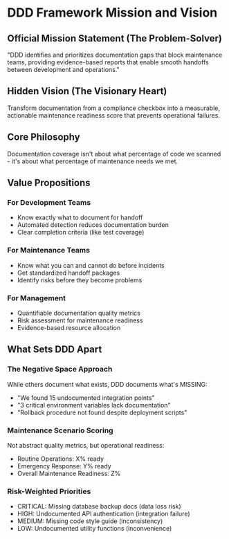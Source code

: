 # DDD Framework Mission and Vision

## Official Mission Statement (The Problem-Solver)
"DDD identifies and prioritizes documentation gaps that block maintenance teams, providing evidence-based reports that enable smooth handoffs between development and operations."

## Hidden Vision (The Visionary Heart)
Transform documentation from a compliance checkbox into a measurable, actionable maintenance readiness score that prevents operational failures.

## Core Philosophy
Documentation coverage isn't about what percentage of code we scanned - it's about what percentage of maintenance needs we met.

## Value Propositions

### For Development Teams
- Know exactly what to document for handoff
- Automated detection reduces documentation burden
- Clear completion criteria (like test coverage)

### For Maintenance Teams  
- Know what you can and cannot do before incidents
- Get standardized handoff packages
- Identify risks before they become problems

### For Management
- Quantifiable documentation quality metrics
- Risk assessment for maintenance readiness
- Evidence-based resource allocation

## What Sets DDD Apart

### The Negative Space Approach
While others document what exists, DDD documents what's MISSING:
- "We found 15 undocumented integration points"
- "3 critical environment variables lack documentation"
- "Rollback procedure not found despite deployment scripts"

### Maintenance Scenario Scoring
Not abstract quality metrics, but operational readiness:
- Routine Operations: X% ready
- Emergency Response: Y% ready
- Overall Maintenance Readiness: Z%

### Risk-Weighted Priorities
- CRITICAL: Missing database backup docs (data loss risk)
- HIGH: Undocumented API authentication (integration failure)
- MEDIUM: Missing code style guide (inconsistency)
- LOW: Undocumented utility functions (inconvenience)